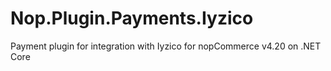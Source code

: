 # Nop.Plugin.Payments.Iyzico
Payment plugin for integration with Iyzico for nopCommerce v4.20 on .NET Core